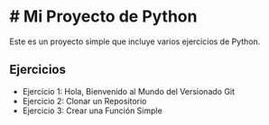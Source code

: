 # # Mi Proyecto de Python
Este es un proyecto simple que incluye varios ejercicios de Python.
## Ejercicios
- Ejercicio 1: Hola, Bienvenido al Mundo del Versionado Git
- Ejercicio 2: Clonar un Repositorio
- Ejercicio 3: Crear una Función Simple
